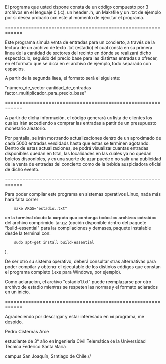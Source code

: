 
El programa que usted dispone consta de un código compuesto por 3 archivos en el lenguaje C (.c), un header .h, un Makefile y un .txt de ejemplo por si desea probarlo con este al momento de ejecutar el programa.

============================================================

Este programa simula venta de entradas para un concierto, a través de la lectura de un archivo de texto .txt (estadio) el cual consta en su primera linea de la cantidad de sectores del recinto en dónde se realizará dicho espectáculo, seguido del precio base para las distintas entradas a ofrecer, en el formato que se dicta en el archivo de ejemplo, todo separado con espacios.

A partir de la segunda linea, el formato será el siguiente:

"número_de_sector   cantidad_de_entradas   factor_multiplicador_para_precio_base"

============================================================

A partir de dicha información, el código generará un lista de clientes los cuales irán accediendo a comprar las entradas a partir de un presupuesto monetario aleatorio.

Por pantalla, se irán mostrando actualizaciones dentro de un aproximado de cada 5000 entradas vendidads hasta que estas se terminen agotando.
Dentro de estas actualizaciones, se podrá visualizar cuantas entradas disponibles quedan en total, las localidades en las cuales ya no quedan boletos disponibles, y en una suerte de azar puede o no salir una publicidad de la venta de entradas del concierto como de la bebida auspiciadora oficial de dicho evento.

============================================================

Para poder compilar este programa en sistemas operativos Linux, nada más hará falta correr

        make ARGS="estadio1.txt"

en la terminal desde la carpeta que contenga todos los archivos extraidos del archivo comprimido .tar.gz (opción disponible dentro del paquete "build-essential" para las compilaciones y demases, paquete instalable desde la terminal con:

        sudo apt-get install build-essential

).

De ser otro su sistema operativo, deberá consultar otras alternativas para poder compilar y obtener el ejecutable de los distintos códigos que constan el programa completo (.exe para Windows, por ejemplo).

Como aclaración, el archivo "estadio1.txt" puede reemplazarse por otro archivo de estadio mientras se respeten las normas y el formato aclarados en un inicio.

============================================================

Agradeciendo por descargar y estar interesado en mi programa, me despido.

Pedro Cisternas Arce

estudiante de 3° año en Ingeniería Civil Telemática de la Universidad Técnica Federico Santa María

campus San Joaquín, Santiago de Chile.//
